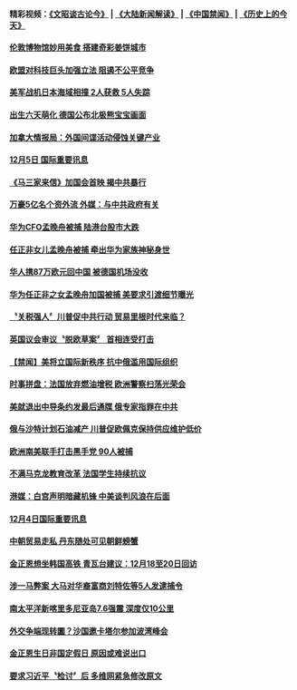#### 精彩视频：[《文昭谈古论今》](https://github.com/gfw-breaker/wenzhao/blob/master/README.md?t=12070031) | [《大陆新闻解读》](https://github.com/gfw-breaker/ntdtv-comedy/blob/master/README.md?t=12070031) | [《中国禁闻》](https://github.com/gfw-breaker/ntdtv-news/blob/master/README.md?t=12070031) | [《历史上的今天》](https://github.com/gfw-breaker/today-in-history/blob/master/README.md?t=12070031) 

#### [伦敦博物馆妙用美食 搭建奇彩姜饼城市](../pages/news202/a1402248.md?t=12070031) 


#### [欧盟对科技巨头加强立法 阻遏不公平竞争](../pages/news202/a1402221.md?t=12070031) 

#### [美军战机日本海域相撞 2人获救 5人失踪](../pages/news202/a1402219.md?t=12070031) 

#### [出生六天萌化 德国公布北极熊宝宝画面](../pages/news202/a1402218.md?t=12070031) 

#### [加拿大情报局：外国间谍活动侵蚀关键产业](../pages/news202/a1402216.md?t=12070031) 


#### [12月5日 国际重要讯息](../pages/news202/a1402206.md?t=12070031) 

#### [《马三家来信》加国会首映 揭中共暴行](../pages/news202/a1402204.md?t=12070031) 

#### [万豪5亿名个资外流 外媒：与中共政府有关](../pages/news202/a1402200.md?t=12070031) 

#### [华为CFO孟晚舟被捕 陆港台股市大跌](../pages/news202/a1402199.md?t=12070031) 

#### [任正非女儿孟晚舟被捕 牵出华为家族神秘身世](../pages/news202/a1402176.md?t=12070031) 


#### [华人携87万欧元回中国 被德国机场没收](../pages/news202/a1402143.md?t=12070031) 

#### [华为任正非之女孟晚舟加国被捕 美要求引渡细节曝光](../pages/news202/a1402133.md?t=12070031) 

#### [〝关税强人〞川普促中共行动 贸易里根时代来临？](../pages/news202/a1402131.md?t=12070031) 


#### [英国议会审议〝脱欧草案〞 首相连受打击](../pages/news202/a1402123.md?t=12070031) 

#### [【禁闻】美将立国际新秩序 抗中俄滥用国际组织](../pages/news202/a1402113.md?t=12070031) 

#### [时事拼盘：法国放弃燃油增税 欧洲警察扫荡光荣会](../pages/news202/a1402112.md?t=12070031) 

#### [美就退出中导条约发最后通牒 俄专家指罪在中共](../pages/news202/a1402108.md?t=12070031) 

#### [俄与沙特计划石油减产 川普促欧佩克保持供应维护低价](../pages/news202/a1402099.md?t=12070031) 


#### [欧洲南美联手打击黑手党  90人被捕](../pages/news202/a1402080.md?t=12070031) 

#### [不满马克龙教育改革 法国学生持续抗议](../pages/news202/a1402078.md?t=12070031) 

#### [港媒：白宫声明暗藏机锋 中美谈判风浪在后面](../pages/news202/a1402013.md?t=12070031) 


#### [12月4日国际重要讯息](../pages/news202/a1402062.md?t=12070031) 

#### [中朝贸易走私 丹东随处可见朝鲜螃蟹](../pages/news202/a1402040.md?t=12070031) 

#### [金正恩想坐韩国高铁 青瓦台建议：12月18至20日回访](../pages/news202/a1402032.md?t=12070031) 

#### [涉一马弊案 大马对华裔富商刘特佐等5人发逮捕令](../pages/news202/a1402052.md?t=12070031) 

#### [南太平洋新喀里多尼亚岛7.6强震 深度仅10公里](../pages/news202/a1402047.md?t=12070031) 

#### [外交争端现转圜？沙国邀卡塔尔参加波湾峰会](../pages/news202/a1402044.md?t=12070031) 

#### [金正恩生日非国定假日 原因或难说出口](../pages/news202/a1401916.md?t=12070031) 

#### [要求习近平〝检讨〞后  多维网紧急修改原文](../pages/news202/a1402011.md?t=12070031) 

